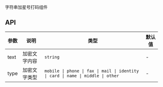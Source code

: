 字符串加星号打码组件

## API

| 参数 | 说明 | 类型 | 默认值 |
| --- | --- | --- | --- |
| text | 加密文字内容 | `string` | - |
| type | 加密文字类型 | `mobile \| phone \| fax \| mail \| identity \| card \| name \| middle \| other` | - |
